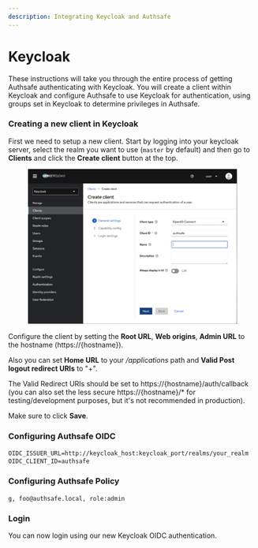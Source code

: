 ```yaml
---
description: Integrating Keycloak and Authsafe
---
```


# Keycloak

These instructions will take you through the entire process of getting Authsafe authenticating with Keycloak. You will create a client within Keycloak and configure Authsafe to use Keycloak for authentication, using groups set in Keycloak to determine privileges in Authsafe.

### Creating a new client in Keycloak <a href="#creating-a-new-client-in-keycloak" id="creating-a-new-client-in-keycloak"></a>

First we need to setup a new client. Start by logging into your keycloak server, select the realm you want to use (`master` by default) and then go to **Clients** and click the **Create client** button at the top.

<figure><img src="../../.gitbook/assets/image.png" alt=""><figcaption></figcaption></figure>

Configure the client by setting the **Root URL**, **Web origins**, **Admin URL** to the hostname (https://{hostname}).

Also you can set **Home URL** to your _/applications_ path and **Valid Post logout redirect URIs** to "+".

The Valid Redirect URIs should be set to https://{hostname}/auth/callback (you can also set the less secure https://{hostname}/\* for testing/development purposes, but it's not recommended in production).

Make sure to click **Save**.

### Configuring Authsafe OIDC <a href="#configuring-argocd-oidc" id="configuring-argocd-oidc"></a>

```
OIDC_ISSUER_URL=http://keycloak_host:keycloak_port/realms/your_realm
OIDC_CLIENT_ID=authsafe
```

### Configuring Authsafe Policy <a href="#configuring-argocd-policy" id="configuring-argocd-policy"></a>

```
g, foo@authsafe.local, role:admin
```

### Login <a href="#login" id="login"></a>

You can now login using our new Keycloak OIDC authentication.
